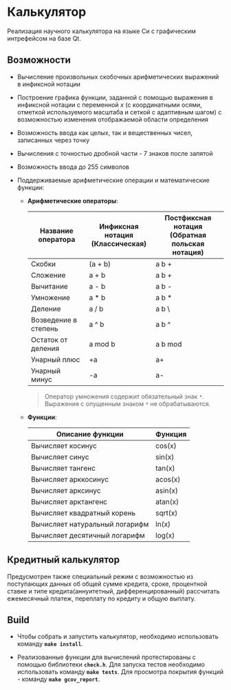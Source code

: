 # Калькулятор

Реализация научного калькулятора на языке Си с графическим интрефейсом на базе Qt.

## Возможности

- Вычисление произвольных скобочных арифметических выражений в инфиксной нотации

- Построение графика функции, заданной с помощью выражения в инфиксной нотации с переменной _x_  (с координатными осями, отметкой используемого масштаба и сеткой с адаптивным шагом) с возможностью изменения отображаемой области определения

- Возможность ввода как целых, так и вещественных чисел, записанных через точку

- Вычисления с точностью дробной части - 7 знаков после запятой

- Возможность ввода до 255 символов

- Поддерживаемые арифметические операции и математические функции:
    - **Арифметические операторы**:

        | Название оператора | Инфиксная нотация <br /> (Классическая) |  Постфиксная нотация <br /> (Обратная польская нотация) |
        | ------ | ------ | ------ |
        | Скобки | (a + b) | a b + |
        | Сложение | a + b | a b + |
        | Вычитание | a - b | a b - |
        | Умножение | a * b | a b * |
        | Деление | a / b | a b \ |
        | Возведение в степень | a ^ b | a b ^ |
        | Остаток от деления | a mod b | a b mod |
        | Унарный плюс | +a | a+ |
        | Унарный минус | -a | a- |

        >Оператор умножения содержит обязательный знак `*`. Выражения с опущенным знаком `*` не обрабатываются.

    - **Функции**:
  
        | Описание функции | Функция |   
        | ---------------- | ------- |  
        | Вычисляет косинус | cos(x) |   
        | Вычисляет синус | sin(x) |  
        | Вычисляет тангенс | tan(x) |  
        | Вычисляет арккосинус | acos(x) | 
        | Вычисляет арксинус | asin(x) | 
        | Вычисляет арктангенс | atan(x) |
        | Вычисляет квадратный корень | sqrt(x) |
        | Вычисляет натуральный логарифм | ln(x) | 
        | Вычисляет десятичный логарифм | log(x) |


## Кредитный калькулятор

Предусмотрен также специальный режим с возможностью из поступающих данных об общей сумме кредита, сроке, процентной ставке и типе кредита(аннуитетный, дифференцированный) рассчитать ежемесячный платеж, переплату по кредиту и общую выплату.

## Build

- Чтобы собрать и запустить калькулятор, необходимо использовать команду **`make install`**.

- Реализованные функции для вычислений протестированы с помощью библиотеки **`check.h`**. Для запуска тестов необходимо использовать команду **`make tests`**. Для просмотра покрытия функций - команду **`make gcov_report`**.